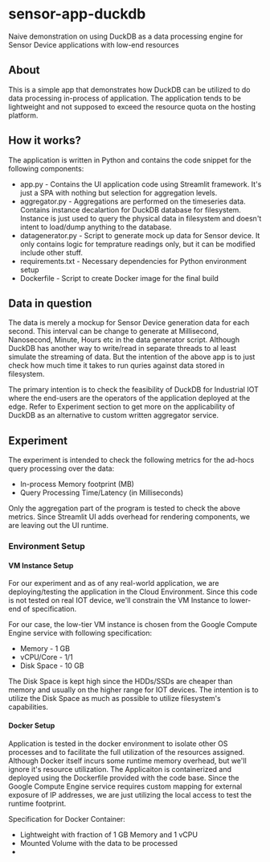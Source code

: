 # sensor-app-duckdb
Naive demonstration on using DuckDB as a data processing engine for Sensor Device applications with low-end resources

## About
This is a simple app that demonstrates how DuckDB can be utilized to do data processing in-process of application. The application tends to be lightweight and not supposed to exceed the resource quota on the hosting platform.

## How it works?
The application is written in Python and contains the code snippet for the following components:
* app.py - Contains the UI application code using Streamlit framework. It's just a SPA with nothing but selection for aggregation levels.
* aggregator.py - Aggregations are performed on the timeseries data. Contains instance decalartion for DuckDB database for filesystem. Instance is just used to query the physical data in filesystem and doesn't intent to load/dump anything to the database.
* datagenerator.py - Script to generate mock up data for Sensor device. It only contains logic for temprature readings only, but it can be modified include other stuff.
* requirements.txt - Necessary dependencies for Python environment setup
* Dockerfile - Script to create Docker image for the final build

## Data in question
The data is merely a mockup for Sensor Device generation data for each second. This interval can be change to generate at Millisecond, Nanosecond, Minute, Hours etc in the data generator script. Although DuckDB has another way to write/read in separate threads to al least simulate the streaming of data. But the intention of the above app is to just check how much time it takes to run quries against data stored in filesystem.

The primary intention is to check the feasibility of DuckDB for Industrial IOT where the end-users are the operators of the application deployed at the edge. Refer to Experiment section to get more on the applicability of DuckDB as an alternative to custom written aggregator service.

## Experiment
The experiment is intended to check the following metrics for the ad-hocs query processing over the data:
* In-process Memory footprint (MB)
* Query Processing Time/Latency (in Milliseconds)

Only the aggregation part of the program is tested to check the above metrics. Since Streamlit UI adds overhead for rendering components, we are leaving out the UI runtime.

### Environment Setup
#### VM Instance Setup
For our experiment and as of any real-world application, we are deploying/testing the application in the Cloud Environment. Since this code is not tested on real IOT device, we'll constrain the VM Instance to lower-end of specification. 

For our case, the low-tier VM instance is chosen from the Google Compute Engine service with following specification:
* Memory - 1 GB
* vCPU/Core - 1/1
* Disk Space - 10 GB

The Disk Space is kept high since the HDDs/SSDs are cheaper than memory and usually on the higher range for IOT devices. The intention is to utilize the Disk Space as much as possible to utilize filesystem's capabilities.

#### Docker Setup
Application is tested in the docker environment to isolate other OS processes and to facilitate the full utilization of the resources assigned. Although Docker itself incurs some runtime memory overhead, but we'll ignore it's resource utilization. The Applicaiton is containerized and deployed using the Dockerfile provided with the code base. Since the Google Compute Engine service requires custom mapping for external exposure of IP addresses, we are just utilizing the local access to test the runtime footprint.

Specification for Docker Container:
* Lightweight with fraction of 1 GB Memory and 1 vCPU
* Mounted Volume with the data to be processed
* 

